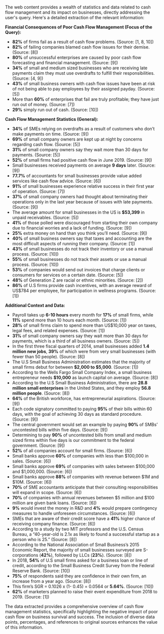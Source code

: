 The web content provides a wealth of statistics and data related to cash flow management and its impact on businesses, directly addressing the user's query. Here's a detailed extraction of the relevant information:

**Financial Consequences of Poor Cash Flow Management (Focus of the Query):**

*   **82%** of firms fail as a result of cash flow problems. (Source: \[1, 8, 10])
*   **82%** of failing companies blamed cash flow issues for their demise. (Source: \[8])
*   **80%** of unsuccessful enterprises are caused by poor cash flow forecasting and financial management. (Source: \[9])
*   **34%** of small and medium sized businesses who are receiving late payments claim they must use overdrafts to fulfill their responsibilities. (Source: \[4, 9])
*   **43%** of small business owners with cash flow issues have been at risk of not being able to pay employees by their assigned payday. (Source: \[5])
*   More than **60%** of enterprises that fail are truly profitable; they have just run out of money. (Source: \[7])
*   **29%** simply run out of cash. (Source: \[10])

**Cash Flow Management Statistics (General):**

*   **34%** of SMEs relying on overdrafts as a result of customers who don’t make payments on time. (Source: \[9])
*   **69%** of small company owners are kept up at night by concerns regarding cash flow. (Source: \[5])
*   **31%** of small company owners say they wait more than 30 days for payments. (Source: \[5])
*   **52%** of small firms had positive cash flow in June 2019. (Source: \[9])
*   Small businesses received payments on average **9 days** later. (Source: \[9])
*   **77.7%** of accountants for small businesses provide value added services like cash flow advice. (Source: \[6])
*   **91%** of small businesses experience relative success in their first year of operation. (Source: \[7])
*   **37%** of small company owners had thought about terminating their operations only in the last year because of issues with late payments. (Source: \[9])
*   The average amount for small businesses in the US is **$53,399** in unpaid receivables. (Source: \[5])
*   **41%** of those polled were discouraged from starting their own company due to financial worries and a lack of funding. (Source: \[9])
*   **25%** extra money on hand than you think you’ll need. (Source: \[9])
*   **40%** of small business owners say that taxes and accounting are the most difficult aspects of running their company. (Source: \[1])
*   **43%** of small businesses do not track their inventory or use a manual process. (Source: \[10])
*   **55%** of small businesses do not track their assets or use a manual process. (Source: \[10])
*   **53%** of companies would send out invoices that charge clients or consumers for services on a certain date. (Source: \[5])
*   **48%** of Generation Z are racial or ethnic minorities. (Source: \[2])
*   **86%** of U.S firms provide cash incentives, with an average reward of US$784 per employee, for participation in wellness programs. (Source: \[1])

**Additional Context and Data:**

*   Payroll takes up **6-10 hours** every month for **17%** of small firms, while **11%** spend more than 10 hours each month. (Source: \[1])
*   **28%** of small firms claim to spend more than US$10,000 year on taxes, legal fees, and related expenses. (Source: \[1])
*   **31%** of small company owners say they wait more than 30 days for payments, which is a third of all business owners. (Source: \[5])
*   In the first three fiscal quarters of 2014, small businesses added **1.4 million new jobs**, **39%** of which were from very small businesses (with fewer than 50 people). (Source: \[8])
*   The U.S Small Business Administration estimates that the majority of small firms debut for between **$2,000 to $5,000**. (Source: \[1])
*   According to the Wells Fargo Small Company Index, a small business entrepreneur needs **$10,000** as launch capital on average. (Source: \[8])
*   According to the U.S Small Business Administration, there are **28.8 million small enterprises** in the United States, and they employ **56.8 million people**. (Source: \[8])
*   **64%** of the British workforce, has entrepreneurial aspirations. (Source: \[9])
*   Each code signatory committed to paying **95%** of their bills within 60 days, with the goal of achieving 30 days as standard procedure. (Source: \[9])
*   The central government would set an example by paying **90%** of SMBs’ uncontested bills within five days. (Source: \[9])
*   Determining to pay **90%** of uncontested bills from small and medium sized firms within five days is our commitment to the federal government. (Source: \[9])
*   **52%** of all companies account for small firms. (Source: \[6])
*   Small banks approve **60%** of companies with less than $100,000 in sales. (Source: \[6])
*   Small banks approve **69%** of companies with sales between $100,000 and $1,000,000. (Source: \[6])
*   Small banks approve **88%** of companies with revenue between $1M and $10M. (Source: \[6])
*   **70%** of SME accountants anticipate that their consulting responsibilities will expand in scope. (Source: \[6])
*   **70%** of companies with annual revenues between $5 million and $100 million are given bank loans. (Source: \[6])
*   **9%** would invest the money in R&D and **4%** would prepare contingency measures to handle unforeseen circumstances. (Source: \[6])
*   SMEs that are aware of their credit score have a **41%** higher chance of receiving company finance. (Source: \[6])
*   According to a study by two MIT professors and the U.S. Census Bureau, a “40-year-old is 2.1x as likely to found a successful startup as a person who is 25.” (Source: \[8])
*   According to the National Association of Small Business’s 2015 Economic Report, the majority of small businesses surveyed are S-corporations (**42%**), followed by LLCs (**23%**). (Source: \[8])
*   In 2018, **54%** of U.S small firms asked for a business loan or line of credit, according to the Small Business Credit Survey from the Federal Reserve Bank. (Source: \[10])
*   **75%** of respondents said they are confidence in their own firm, an increase from a year ago. (Source: \[8])
*   This firm’s SGR = 0.1026 x (1- 0.45) = 0.0564 or **5.64%**. (Source: \[10])
*   **62%** of marketers planned to raise their event expenditure from 2018 to 2019. (Source: \[1])

The data extracted provides a comprehensive overview of cash flow management statistics, specifically highlighting the negative impact of poor cash flow on business survival and success. The inclusion of diverse data points, percentages, and references to original sources enhances the value of this information.
